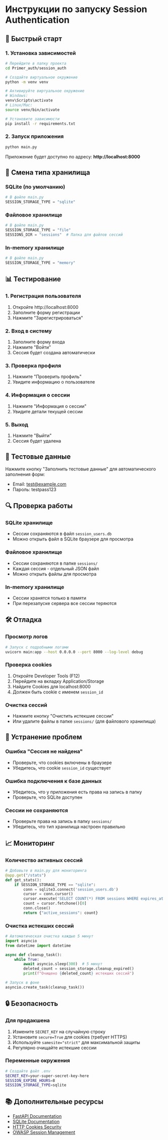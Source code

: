 # Инструкции по запуску Session Authentication

## 🚀 Быстрый старт

### 1. Установка зависимостей

```bash
# Перейдите в папку проекта
cd Primer_auth/session_auth

# Создайте виртуальное окружение
python -m venv venv

# Активируйте виртуальное окружение
# Windows:
venv\Scripts\activate
# Linux/Mac:
source venv/bin/activate

# Установите зависимости
pip install -r requirements.txt
```

### 2. Запуск приложения

```bash
python main.py
```

Приложение будет доступно по адресу: **http://localhost:8000**

## 🔧 Смена типа хранилища

### SQLite (по умолчанию)
```python
# В файле main.py
SESSION_STORAGE_TYPE = "sqlite"
```

### Файловое хранилище
```python
# В файле main.py
SESSION_STORAGE_TYPE = "file"
SESSIONS_DIR = "sessions"  # Папка для файлов сессий
```

### In-memory хранилище
```python
# В файле main.py
SESSION_STORAGE_TYPE = "memory"
```

## 📊 Тестирование

### 1. Регистрация пользователя
1. Откройте http://localhost:8000
2. Заполните форму регистрации
3. Нажмите "Зарегистрироваться"

### 2. Вход в систему
1. Заполните форму входа
2. Нажмите "Войти"
3. Сессия будет создана автоматически

### 3. Проверка профиля
1. Нажмите "Проверить профиль"
2. Увидите информацию о пользователе

### 4. Информация о сессии
1. Нажмите "Информация о сессии"
2. Увидите детали текущей сессии

### 5. Выход
1. Нажмите "Выйти"
2. Сессия будет удалена

## 🧪 Тестовые данные

Нажмите кнопку "Заполнить тестовые данные" для автоматического заполнения форм:
- Email: test@example.com
- Пароль: testpass123

## 🔍 Проверка работы

### SQLite хранилище
- Сессии сохраняются в файл `session_users.db`
- Можно открыть файл в SQLite браузере для просмотра

### Файловое хранилище
- Сессии сохраняются в папке `sessions/`
- Каждая сессия - отдельный JSON файл
- Можно открыть файлы для просмотра

### In-memory хранилище
- Сессии хранятся только в памяти
- При перезапуске сервера все сессии теряются

## 🛠 Отладка

### Просмотр логов
```bash
# Запуск с подробными логами
uvicorn main:app --host 0.0.0.0 --port 8000 --log-level debug
```

### Проверка cookies
1. Откройте Developer Tools (F12)
2. Перейдите на вкладку Application/Storage
3. Найдите Cookies для localhost:8000
4. Должен быть cookie с именем `session_id`

### Очистка сессий
- Нажмите кнопку "Очистить истекшие сессии"
- Или удалите файлы в папке `sessions/` (для файлового хранилища)

## 🚨 Устранение проблем

### Ошибка "Сессия не найдена"
- Проверьте, что cookies включены в браузере
- Убедитесь, что cookie `session_id` существует

### Ошибка подключения к базе данных
- Убедитесь, что у приложения есть права на запись в папку
- Проверьте, что SQLite доступен

### Сессии не сохраняются
- Проверьте права на запись в папку `sessions/`
- Убедитесь, что тип хранилища настроен правильно

## 📈 Мониторинг

### Количество активных сессий
```python
# Добавьте в main.py для мониторинга
@app.get("/stats")
def get_stats():
    if SESSION_STORAGE_TYPE == "sqlite":
        conn = sqlite3.connect('session_users.db')
        cursor = conn.cursor()
        cursor.execute('SELECT COUNT(*) FROM sessions WHERE expires_at > datetime("now")')
        count = cursor.fetchone()[0]
        conn.close()
        return {"active_sessions": count}
```

### Очистка истекших сессий
```python
# Автоматическая очистка каждые 5 минут
import asyncio
from datetime import datetime

async def cleanup_task():
    while True:
        await asyncio.sleep(300)  # 5 минут
        deleted_count = session_storage.cleanup_expired()
        print(f"Очищено {deleted_count} истекших сессий")

# Запуск в фоне
asyncio.create_task(cleanup_task())
```

## 🔒 Безопасность

### Для продакшена
1. Измените `SECRET_KEY` на случайную строку
2. Установите `secure=True` для cookies (требует HTTPS)
3. Используйте `samesite="strict"` для максимальной защиты
4. Регулярно очищайте истекшие сессии

### Переменные окружения
```bash
# Создайте файл .env
SECRET_KEY=your-super-secret-key-here
SESSION_EXPIRE_HOURS=8
SESSION_STORAGE_TYPE=sqlite
```

## 📚 Дополнительные ресурсы

- [FastAPI Documentation](https://fastapi.tiangolo.com/)
- [SQLite Documentation](https://www.sqlite.org/docs.html)
- [HTTP Cookies Security](https://developer.mozilla.org/en-US/docs/Web/HTTP/Cookies#Security)
- [OWASP Session Management](https://owasp.org/www-community/controls/Session_Management_Cheat_Sheet)
